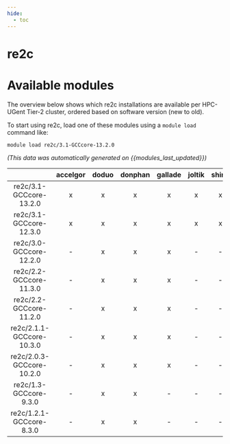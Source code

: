 ```yaml
---
hide:
  - toc
---
```


re2c
====

# Available modules


The overview below shows which re2c installations are available per HPC-UGent Tier-2 cluster, ordered based on software version (new to old).

To start using re2c, load one of these modules using a `module load` command like:

```shell
module load re2c/3.1-GCCcore-13.2.0
```

*(This data was automatically generated on {{modules_last_updated}})*  

| |accelgor|doduo|donphan|gallade|joltik|shinx|
| :---: | :---: | :---: | :---: | :---: | :---: | :---: |
|re2c/3.1-GCCcore-13.2.0|x|x|x|x|x|x|
|re2c/3.1-GCCcore-12.3.0|x|x|x|x|x|x|
|re2c/3.0-GCCcore-12.2.0|-|x|x|x|-|-|
|re2c/2.2-GCCcore-11.3.0|-|x|x|x|-|-|
|re2c/2.2-GCCcore-11.2.0|-|x|x|x|-|-|
|re2c/2.1.1-GCCcore-10.3.0|-|x|x|x|-|-|
|re2c/2.0.3-GCCcore-10.2.0|-|x|x|x|-|-|
|re2c/1.3-GCCcore-9.3.0|-|x|x|-|-|-|
|re2c/1.2.1-GCCcore-8.3.0|-|x|x|-|-|-|
